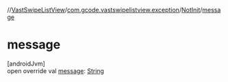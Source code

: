 //[VastSwipeListView](../../../index.md)/[com.gcode.vastswipelistview.exception](../index.md)/[NotInit](index.md)/[message](message.md)

# message

[androidJvm]\
open override val [message](message.md): [String](https://kotlinlang.org/api/latest/jvm/stdlib/kotlin/-string/index.html)
